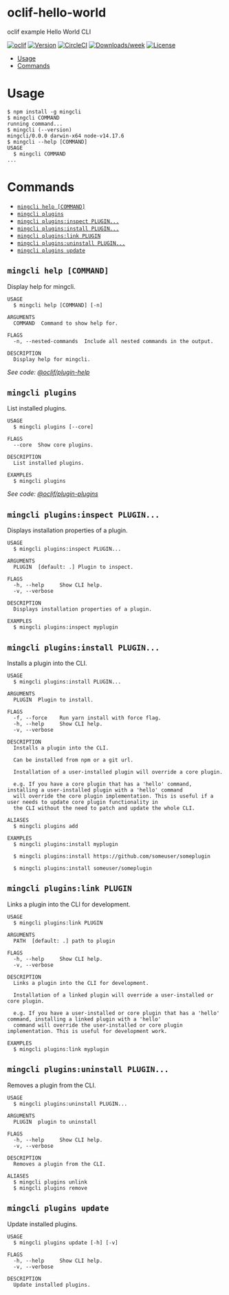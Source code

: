 oclif-hello-world
=================

oclif example Hello World CLI

[![oclif](https://img.shields.io/badge/cli-oclif-brightgreen.svg)](https://oclif.io)
[![Version](https://img.shields.io/npm/v/oclif-hello-world.svg)](https://npmjs.org/package/oclif-hello-world)
[![CircleCI](https://circleci.com/gh/oclif/hello-world/tree/main.svg?style=shield)](https://circleci.com/gh/oclif/hello-world/tree/main)
[![Downloads/week](https://img.shields.io/npm/dw/oclif-hello-world.svg)](https://npmjs.org/package/oclif-hello-world)
[![License](https://img.shields.io/npm/l/oclif-hello-world.svg)](https://github.com/oclif/hello-world/blob/main/package.json)

<!-- toc -->
* [Usage](#usage)
* [Commands](#commands)
<!-- tocstop -->
# Usage
<!-- usage -->
```sh-session
$ npm install -g mingcli
$ mingcli COMMAND
running command...
$ mingcli (--version)
mingcli/0.0.0 darwin-x64 node-v14.17.6
$ mingcli --help [COMMAND]
USAGE
  $ mingcli COMMAND
...
```
<!-- usagestop -->
# Commands
<!-- commands -->
* [`mingcli help [COMMAND]`](#mingcli-help-command)
* [`mingcli plugins`](#mingcli-plugins)
* [`mingcli plugins:inspect PLUGIN...`](#mingcli-pluginsinspect-plugin)
* [`mingcli plugins:install PLUGIN...`](#mingcli-pluginsinstall-plugin)
* [`mingcli plugins:link PLUGIN`](#mingcli-pluginslink-plugin)
* [`mingcli plugins:uninstall PLUGIN...`](#mingcli-pluginsuninstall-plugin)
* [`mingcli plugins update`](#mingcli-plugins-update)

## `mingcli help [COMMAND]`

Display help for mingcli.

```
USAGE
  $ mingcli help [COMMAND] [-n]

ARGUMENTS
  COMMAND  Command to show help for.

FLAGS
  -n, --nested-commands  Include all nested commands in the output.

DESCRIPTION
  Display help for mingcli.
```

_See code: [@oclif/plugin-help](https://github.com/oclif/plugin-help/blob/v5.1.10/src/commands/help.ts)_

## `mingcli plugins`

List installed plugins.

```
USAGE
  $ mingcli plugins [--core]

FLAGS
  --core  Show core plugins.

DESCRIPTION
  List installed plugins.

EXAMPLES
  $ mingcli plugins
```

_See code: [@oclif/plugin-plugins](https://github.com/oclif/plugin-plugins/blob/v2.0.11/src/commands/plugins/index.ts)_

## `mingcli plugins:inspect PLUGIN...`

Displays installation properties of a plugin.

```
USAGE
  $ mingcli plugins:inspect PLUGIN...

ARGUMENTS
  PLUGIN  [default: .] Plugin to inspect.

FLAGS
  -h, --help     Show CLI help.
  -v, --verbose

DESCRIPTION
  Displays installation properties of a plugin.

EXAMPLES
  $ mingcli plugins:inspect myplugin
```

## `mingcli plugins:install PLUGIN...`

Installs a plugin into the CLI.

```
USAGE
  $ mingcli plugins:install PLUGIN...

ARGUMENTS
  PLUGIN  Plugin to install.

FLAGS
  -f, --force    Run yarn install with force flag.
  -h, --help     Show CLI help.
  -v, --verbose

DESCRIPTION
  Installs a plugin into the CLI.

  Can be installed from npm or a git url.

  Installation of a user-installed plugin will override a core plugin.

  e.g. If you have a core plugin that has a 'hello' command, installing a user-installed plugin with a 'hello' command
  will override the core plugin implementation. This is useful if a user needs to update core plugin functionality in
  the CLI without the need to patch and update the whole CLI.

ALIASES
  $ mingcli plugins add

EXAMPLES
  $ mingcli plugins:install myplugin 

  $ mingcli plugins:install https://github.com/someuser/someplugin

  $ mingcli plugins:install someuser/someplugin
```

## `mingcli plugins:link PLUGIN`

Links a plugin into the CLI for development.

```
USAGE
  $ mingcli plugins:link PLUGIN

ARGUMENTS
  PATH  [default: .] path to plugin

FLAGS
  -h, --help     Show CLI help.
  -v, --verbose

DESCRIPTION
  Links a plugin into the CLI for development.

  Installation of a linked plugin will override a user-installed or core plugin.

  e.g. If you have a user-installed or core plugin that has a 'hello' command, installing a linked plugin with a 'hello'
  command will override the user-installed or core plugin implementation. This is useful for development work.

EXAMPLES
  $ mingcli plugins:link myplugin
```

## `mingcli plugins:uninstall PLUGIN...`

Removes a plugin from the CLI.

```
USAGE
  $ mingcli plugins:uninstall PLUGIN...

ARGUMENTS
  PLUGIN  plugin to uninstall

FLAGS
  -h, --help     Show CLI help.
  -v, --verbose

DESCRIPTION
  Removes a plugin from the CLI.

ALIASES
  $ mingcli plugins unlink
  $ mingcli plugins remove
```

## `mingcli plugins update`

Update installed plugins.

```
USAGE
  $ mingcli plugins update [-h] [-v]

FLAGS
  -h, --help     Show CLI help.
  -v, --verbose

DESCRIPTION
  Update installed plugins.
```
<!-- commandsstop -->
